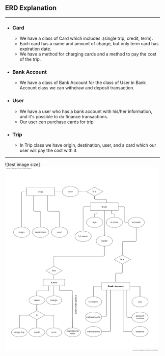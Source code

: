 ## ERD Explanation
___
+ ### Card
  + We have a class of Card which includes :(single trip, credit, term). 
  + Each card has a name and amount of charge, but only term card has expiration date.
  + We have a method for charging cards and a method to pay the cost of the trip.
+ ### Bank Account
  + We have a class of Bank Account for the class of User
  in Bank Account class we can withdraw and deposit transaction.

+ ### User
  + We have a user who has a bank account with his/her information, and it's possible to do finance transactions.
  + Our user can purchase cards for trip

+ ### Trip
  + In Trip class we have origin, destination, user, and a card which our user will pay the cost with it.


---

<!--![Picture1](https://github.com/mehdi-mirzaie78/Maktab78-Homeworks/blob/main/HW/HW9/HW9-1.png) -->
![test image size]<img src="https://github.com/mehdi-mirzaie78/Maktab78-Homeworks/blob/main/HW/HW9/HW9-1.png" width="500" height="600">
